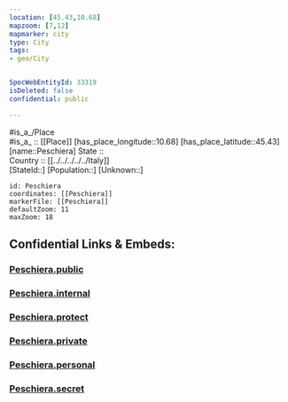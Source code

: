 ```yaml
---
location: [45.43,10.68] 
mapzoom: [7,12] 
mapmarker: city 
type: City
tags:
- geo/City


SpocWebEntityId: 33319
isDeleted: false
confidential: public

---
```

#is_a_/Place  
#is_a_ :: [[Place]] 
[has_place_longitude::10.68] 
[has_place_latitude::45.43] 
[name::Peschiera] 
State ::  
Country :: [[../../../../../Italy]]  
[StateId::] 
[Population::] 
[Unknown::] 


```leaflet
id: Peschiera
coordinates: [[Peschiera]] 
markerFile: [[Peschiera]] 
defaultZoom: 11 
maxZoom: 18
```


## Confidential Links & Embeds: 

### [Peschiera.public](/_public/\Earth\Continent\Europe\Europe~South\Italy\regions~Italy\Veneto\Verona.Province\CityPeschiera.public.md) 

### [Peschiera.internal](/_internal/\Earth\Continent\Europe\Europe~South\Italy\regions~Italy\Veneto\Verona.Province\CityPeschiera.internal.md) 

### [Peschiera.protect](/_protect/\Earth\Continent\Europe\Europe~South\Italy\regions~Italy\Veneto\Verona.Province\CityPeschiera.protect.md) 

### [Peschiera.private](/_private/\Earth\Continent\Europe\Europe~South\Italy\regions~Italy\Veneto\Verona.Province\CityPeschiera.private.md) 

### [Peschiera.personal](/_personal/\Earth\Continent\Europe\Europe~South\Italy\regions~Italy\Veneto\Verona.Province\CityPeschiera.personal.md) 

### [Peschiera.secret](/_secret/\Earth\Continent\Europe\Europe~South\Italy\regions~Italy\Veneto\Verona.Province\CityPeschiera.secret.md)


